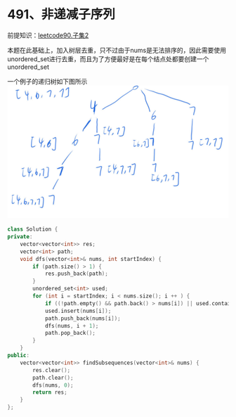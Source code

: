 # 491、非递减子序列
前提知识：[leetcode90.子集2](./leetcode90.子集2.md)

本题在此基础上，加入树层去重，只不过由于nums是无法排序的，因此需要使用unordered_set进行去重，而且为了方便最好是在每个结点处都要创建一个unordered_set

一个例子的递归树如下图所示
![](images/3.jpg)

```cpp
class Solution {
private:
    vector<vector<int>> res;
    vector<int> path;
    void dfs(vector<int>& nums, int startIndex) {
        if (path.size() > 1) {
            res.push_back(path);
        }
        unordered_set<int> used;
        for (int i = startIndex; i < nums.size(); i ++ ) {
            if ((!path.empty() && path.back() > nums[i]) || used.contains(nums[i])) continue;
            used.insert(nums[i]);
            path.push_back(nums[i]);
            dfs(nums, i + 1);
            path.pop_back();
        }
    }
public:
    vector<vector<int>> findSubsequences(vector<int>& nums) {
        res.clear();
        path.clear();
        dfs(nums, 0);
        return res;
    }
};
```
